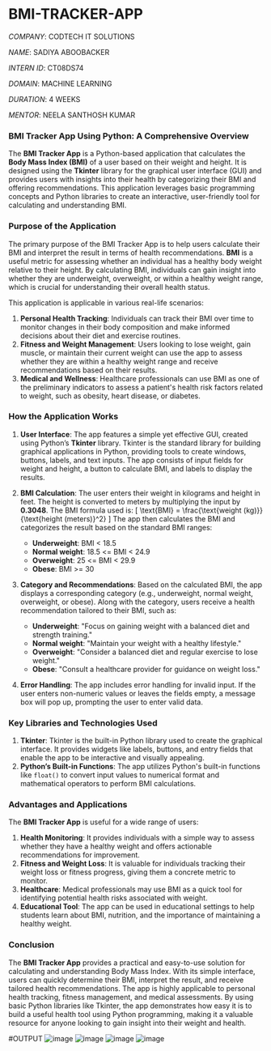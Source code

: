 # BMI-TRACKER-APP
*COMPANY*: CODTECH IT SOLUTIONS

*NAME*: SADIYA ABOOBACKER

*INTERN ID*: CT08DS74

*DOMAIN*: MACHINE LEARNING

*DURATION*: 4 WEEKS

*MENTOR*: NEELA SANTHOSH KUMAR




### BMI Tracker App Using Python: A Comprehensive Overview

The **BMI Tracker App** is a Python-based application that calculates the **Body Mass Index (BMI)** of a user based on their weight and height. It is designed using the **Tkinter** library for the graphical user interface (GUI) and provides users with insights into their health by categorizing their BMI and offering recommendations. This application leverages basic programming concepts and Python libraries to create an interactive, user-friendly tool for calculating and understanding BMI.

### Purpose of the Application

The primary purpose of the BMI Tracker App is to help users calculate their BMI and interpret the result in terms of health recommendations. **BMI** is a useful metric for assessing whether an individual has a healthy body weight relative to their height. By calculating BMI, individuals can gain insight into whether they are underweight, overweight, or within a healthy weight range, which is crucial for understanding their overall health status.

This application is applicable in various real-life scenarios:

1. **Personal Health Tracking**: Individuals can track their BMI over time to monitor changes in their body composition and make informed decisions about their diet and exercise routines.
2. **Fitness and Weight Management**: Users looking to lose weight, gain muscle, or maintain their current weight can use the app to assess whether they are within a healthy weight range and receive recommendations based on their results.
3. **Medical and Wellness**: Healthcare professionals can use BMI as one of the preliminary indicators to assess a patient's health risk factors related to weight, such as obesity, heart disease, or diabetes.

### How the Application Works

1. **User Interface**:
   The app features a simple yet effective GUI, created using Python’s **Tkinter** library. Tkinter is the standard library for building graphical applications in Python, providing tools to create windows, buttons, labels, and text inputs. The app consists of input fields for weight and height, a button to calculate BMI, and labels to display the results.

2. **BMI Calculation**:
   The user enters their weight in kilograms and height in feet. The height is converted to meters by multiplying the input by **0.3048**. The BMI formula used is:
   \[
   \text{BMI} = \frac{\text{weight (kg)}}{\text{height (meters)}^2}
   \]
   The app then calculates the BMI and categorizes the result based on the standard BMI ranges:
   - **Underweight**: BMI < 18.5
   - **Normal weight**: 18.5 <= BMI < 24.9
   - **Overweight**: 25 <= BMI < 29.9
   - **Obese**: BMI >= 30

3. **Category and Recommendations**:
   Based on the calculated BMI, the app displays a corresponding category (e.g., underweight, normal weight, overweight, or obese). Along with the category, users receive a health recommendation tailored to their BMI, such as:
   - **Underweight**: "Focus on gaining weight with a balanced diet and strength training."
   - **Normal weight**: "Maintain your weight with a healthy lifestyle."
   - **Overweight**: "Consider a balanced diet and regular exercise to lose weight."
   - **Obese**: "Consult a healthcare provider for guidance on weight loss."

4. **Error Handling**:
   The app includes error handling for invalid input. If the user enters non-numeric values or leaves the fields empty, a message box will pop up, prompting the user to enter valid data.

### Key Libraries and Technologies Used

1. **Tkinter**: Tkinter is the built-in Python library used to create the graphical interface. It provides widgets like labels, buttons, and entry fields that enable the app to be interactive and visually appealing.
2. **Python’s Built-in Functions**: The app utilizes Python's built-in functions like `float()` to convert input values to numerical format and mathematical operators to perform BMI calculations.

### Advantages and Applications

The **BMI Tracker App** is useful for a wide range of users:

1. **Health Monitoring**: It provides individuals with a simple way to assess whether they have a healthy weight and offers actionable recommendations for improvement.
2. **Fitness and Weight Loss**: It is valuable for individuals tracking their weight loss or fitness progress, giving them a concrete metric to monitor.
3. **Healthcare**: Medical professionals may use BMI as a quick tool for identifying potential health risks associated with weight.
4. **Educational Tool**: The app can be used in educational settings to help students learn about BMI, nutrition, and the importance of maintaining a healthy weight.

### Conclusion

The **BMI Tracker App** provides a practical and easy-to-use solution for calculating and understanding Body Mass Index. With its simple interface, users can quickly determine their BMI, interpret the result, and receive tailored health recommendations. The app is highly applicable to personal health tracking, fitness management, and medical assessments. By using basic Python libraries like Tkinter, the app demonstrates how easy it is to build a useful health tool using Python programming, making it a valuable resource for anyone looking to gain insight into their weight and health.


#OUTPUT
![image](https://github.com/user-attachments/assets/b3b26b5b-51fb-48ce-bfa9-a80314a4499c)
![image](https://github.com/user-attachments/assets/c7948220-cf4f-47ff-a74a-21f4043d4e58)
![image](https://github.com/user-attachments/assets/28770fb2-06dd-4412-817e-d152c0c4fadc)
![image](https://github.com/user-attachments/assets/f977ecdb-c4b7-41cf-8ea6-dacd9f8c0433)




